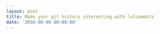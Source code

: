 ```yaml
---
layout: post
title: Make your git history interesting with lolcommits
date: '2016-06-09 00:00:00'
---
```

